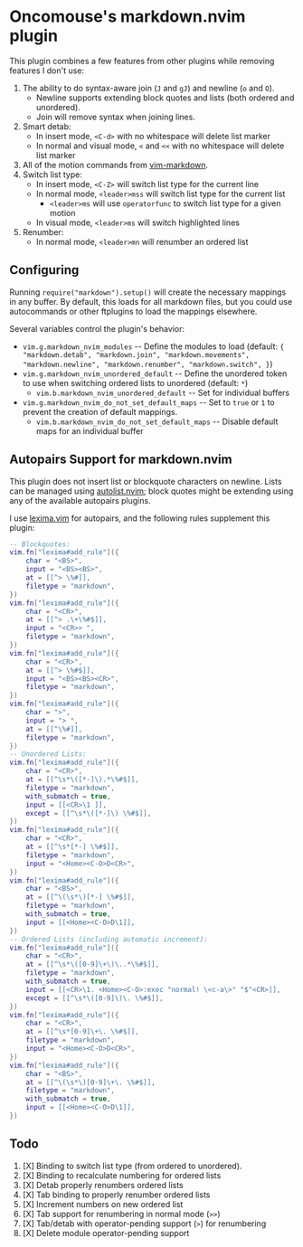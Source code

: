 # Oncomouse's markdown.nvim plugin

This plugin combines a few features from other plugins while removing features I don't use:

1. The ability to do syntax-aware join (`J` and `gJ`) and newline (`o` and `O`).
    * Newline supports extending block quotes and lists (both ordered and unordered).
    * Join will remove syntax when joining lines.
2. Smart detab:
    * In insert mode, `<C-d>` with no whitespace will delete list marker
    * In normal and visual mode, `<` and `<<` with no whitespace will delete list marker
3. All of the motion commands from [vim-markdown](https://github.com/preservim/vim-markdown).
4. Switch list type:
    * In insert mode, `<C-Z>` will switch list type for the current line
    * In normal mode, `<leader>mss` will switch list type for the current list
        * `<leader>ms` will use `operatorfunc` to switch list type for a given motion
    * In visual mode, `<leader>ms` will switch highlighted lines
5. Renumber:
    * In normal mode, `<leader>mn` will renumber an ordered list

## Configuring

Running `require("markdown").setup()` will create the necessary mappings in any buffer. By default, this loads for all markdown files, but you could use autocommands or other ftplugins to load the mappings elsewhere.

Several variables control the plugin's behavior:

* `vim.g.markdown_nvim_modules` -- Define the modules to load (default: `{ "markdown.detab", "markdown.join", "markdown.movements", "markdown.newline", "markdown.renumber", "markdown.switch", }`)
* `vim.g.markdown_nvim_unordered_default` -- Define the unordered token to use when switching ordered lists to unordered (default: `*`)
    * `vim.b.markdown_nvim_unordered_default` -- Set for individual buffers
* `vim.g.markdown_nvim_do_not_set_default_maps` -- Set to `true` or `1` to prevent the creation of default mappings.
    * `vim.b.markdown_nvim_do_not_set_default_maps` -- Disable default maps for an individual buffer

## Autopairs Support for markdown.nvim

This plugin does not insert list or blockquote characters on newline. Lists can be managed using [autolist.nvim](https://github.com/gaoDean/autolist.nvim); block quotes might be extending using any of the available autopairs plugins.

I use [lexima.vim](https://github.com/cohama/lexima.vim) for autopairs, and the following rules supplement this plugin:

```lua
-- Blockquotes:
vim.fn["lexima#add_rule"]({
    char = "<BS>",
    input = "<BS><BS>",
    at = [[^> \%#]],
    filetype = "markdown",
})
vim.fn["lexima#add_rule"]({
    char = "<CR>",
    at = [[^> .\+\%#$]],
    input = "<CR>> ",
    filetype = "markdown",
})
vim.fn["lexima#add_rule"]({
    char = "<CR>",
    at = [[^> \%#$]],
    input = "<BS><BS><CR>",
    filetype = "markdown",
})
vim.fn["lexima#add_rule"]({
    char = ">",
    input = "> ",
    at = [[^\%#]],
    filetype = "markdown",
})
-- Unordered Lists:
vim.fn["lexima#add_rule"]({
    char = "<CR>",
    at = [[^\s*\([*-]\).*\%#$]],
    filetype = "markdown",
    with_submatch = true,
    input = [[<CR>\1 ]],
    except = [[^\s*\([*-]\) \%#$]],
})
vim.fn["lexima#add_rule"]({
    char = "<CR>",
    at = [[^\s*[*-] \%#$]],
    filetype = "markdown",
    input = "<Home><C-O>D<CR>",
})
vim.fn["lexima#add_rule"]({
    char = "<BS>",
    at = [[^\(\s*\)[*-] \%#$]],
    filetype = "markdown",
    with_submatch = true,
    input = [[<Home><C-O>D\1]],
})
-- Ordered Lists (including automatic increment):
vim.fn["lexima#add_rule"]({
    char = "<CR>",
    at = [[^\s*\([0-9]\+\)\..*\%#$]],
    filetype = "markdown",
    with_submatch = true,
    input = [[<CR>\1. <Home><C-O>:exec "normal! \<c-a\>" "$"<CR>]],
    except = [[^\s*\([0-9]\)\. \%#$]],
})
vim.fn["lexima#add_rule"]({
    char = "<CR>",
    at = [[^\s*[0-9]\+\. \%#$]],
    filetype = "markdown",
    input = "<Home><C-O>D<CR>",
})
vim.fn["lexima#add_rule"]({
    char = "<BS>",
    at = [[^\(\s*\)[0-9]\+\. \%#$]],
    filetype = "markdown",
    with_submatch = true,
    input = [[<Home><C-O>D\1]],
})
```

## Todo

1. [X] Binding to switch list type (from ordered to unordered).
2. [X] Binding to recalculate numbering for ordered lists
3. [X] Detab properly renumbers ordered lists
4. [X] Tab binding to properly renumber ordered lists
5. [X] Increment numbers on new ordered list
6. [X] Tab support for renumbering in normal mode (`>>`)
7. [X] Tab/detab with operator-pending support (`>`) for renumbering
8. [X] Delete module operator-pending support
